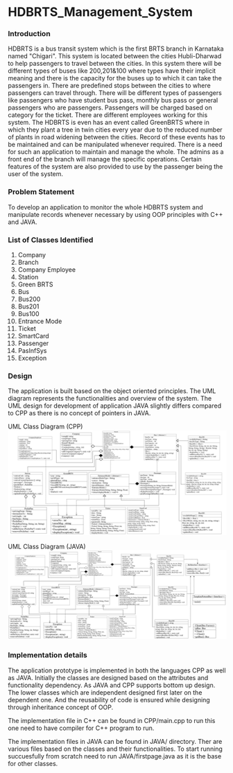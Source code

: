 # HDBRTS_Management_System
### Introduction
HDBRTS is a bus transit system which is the first BRTS branch in Karnataka named "Chigari". 
This system is located between the cities Hubli-Dharwad to help passengers to travel between the cities. 
In this system there will be different types of buses like 200,201&100 where types have their implicit meaning and there is the capacity for the buses up to which it can take the passengers in. 
There are predefined stops between the cities to where passengers can travel through. 
There will be different types of passengers like passengers who have student bus pass, monthly bus pass or general passengers who are passengers. 
Passengers will be charged based on category for the ticket. There are different employees working for this system. 
The HDBRTS is even has an event called GreenBRTS where in which they plant a tree in twin cities every year due to the reduced number of plants in road widening between the cities.
Record of these events has to be maintained and can be manipulated whenever required. There is a need for such an application to maintain and manage the whole. 
The admins as a front end of the branch will manage the specific operations. Certain features of the system are also provided to use by the passenger being the user of the system.

### Problem Statement
To develop an application to monitor the whole HDBRTS system and manipulate records whenever necessary by using OOP principles with C++ and JAVA.

### List of Classes Identified
1. Company
2. Branch
3. Company Employee
4. Station
5. Green BRTS
6. Bus
7. Bus200
8. Bus201
9. Bus100
10. Entrance Mode
11. Ticket
12. SmartCard
13. Passenger
14. PasInfSys
15. Exception

### Design
The application is built based on the object oriented principles. The UML diagram represents the functionalities and overview of the system. 
The UML design for development of application JAVA slightly differs compared to CPP as there is no concept of pointers in JAVA.

UML Class Diagram (CPP)
![alt text](https://github.com/BasavarajMS11/HDBRTS_Management_System/blob/master/Image/Class_Diagram/CPP_UML_CLASS_DIAGRAM.JPG?raw=true)

UML Class Diagram (JAVA)
![alt text](https://github.com/BasavarajMS11/HDBRTS_Management_System/blob/master/Image/Class_Diagram/JAVA_UML_Class_Diagram.JPG?raw=true)



### Implementation details
The application prototype is implemented in both the languages CPP as well as JAVA. Initially the classes are designed based on the attributes and functionality dependency.
As JAVA and CPP supports bottom up design. The lower classes which are independent designed first later on the dependent one. And the reusability of code is ensured while designing through inheritance concept of OOP.

The implementation file in C++ can be found in CPP/main.cpp to run this one need to have compiler for C++ program to run.

The implementation files in JAVA can be found in JAVA/ directory. Ther are various files based on the classes and their functionalities. To start running succuesfully from scratch need to run JAVA/firstpage.java as it is the base for other classes.



